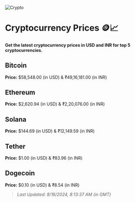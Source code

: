 
![Crypto](https://www.techguide.com.au/wp-content/uploads/2020/11/crypto3.jpeg)

# Cryptocurrency Prices 🪙📈

#### Get the latest cryptocurrency prices in USD and INR for top 5 cryptocurrencies.

## Bitcoin

**Price:** $58,548.00 (in USD) & ₹49,16,181.00 (in INR)

## Ethereum

**Price:** $2,620.94 (in USD) & ₹2,20,076.00 (in INR)

## Solana

**Price:** $144.69 (in USD) & ₹12,149.59 (in INR)

## Tether

**Price:** $1.00 (in USD) & ₹83.96 (in INR)

## Dogecoin

**Price:** $0.10 (in USD) & ₹8.54 (in INR)

> _Last Updated: 8/16/2024, 8:13:37 AM (in GMT)_
